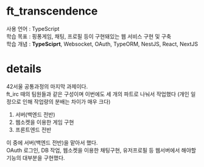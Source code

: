 # ft_transcendence
사용 언어 : TypeScript   
학습 목표 : 핑퐁게임, 채팅, 프로필 등이 구현돼있는 웹 서비스 구현 및 구축  
학습 개념 : **TypeSciprt**, Websocket, OAuth, TypeORM, NestJS, React, NextJS    

# details
42서울 공통과정의 마지막 과제이다.  
ft_irc 때의 팀원들과 같은 구성이며 이번에도 세 개의 파트로 나눠서 작업했다 (개인 일정으로 인해 작업량의 분배는 차이가 매우 크다)
1. 서버(백엔드 전반)  
2. 웹소켓을 이용한 게임 구현  
3. 프론트엔드 전반  

이 중에 서버(백엔드 전반)을 맡아서 했다.  
OAuth 로그인, DB 작업, 웹소켓을 이용한 채팅구현, 유저프로필 등 웹서버에서 해야할 기능의 대부분을 구현했다.
